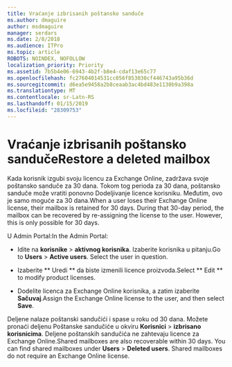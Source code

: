 ```yaml
---
title: Vraćanje izbrisanih poštansko sanduče
ms.author: dmaguire
author: msdmaguire
manager: serdars
ms.date: 2/8/2018
ms.audience: ITPro
ms.topic: article
ROBOTS: NOINDEX, NOFOLLOW
localization_priority: Priority
ms.assetid: 7b5b4e06-6943-4b2f-b8e4-cdaf13e65c77
ms.openlocfilehash: fc27604014531cc056f853030cf446743a95b36d
ms.sourcegitcommit: d6ea5e9458a2b8ceaab3ac4bd483e1130b9a398a
ms.translationtype: MT
ms.contentlocale: sr-Latn-RS
ms.lasthandoff: 01/15/2019
ms.locfileid: "28309753"
---
```

# <a name="restore-a-deleted-mailbox"></a><span data-ttu-id="d6bbf-102">Vraćanje izbrisanih poštansko sanduče</span><span class="sxs-lookup"><span data-stu-id="d6bbf-102">Restore a deleted mailbox</span></span>

<span data-ttu-id="d6bbf-p101">Kada korisnik izgubi svoju licencu za Exchange Online, zadržava svoje poštansko sanduče za 30 dana. Tokom tog perioda za 30 dana, poštansko sanduče može vratiti ponovno Dodeljivanje licence korisniku. Međutim, ovo je samo moguće za 30 dana.</span><span class="sxs-lookup"><span data-stu-id="d6bbf-p101">When a user loses their Exchange Online license, their mailbox is retained for 30 days. During that 30-day period, the mailbox can be recovered by re-assigning the license to the user. However, this is only possible for 30 days.</span></span>
  
<span data-ttu-id="d6bbf-106">U Admin Portal:</span><span class="sxs-lookup"><span data-stu-id="d6bbf-106">In the Admin Portal:</span></span>
  
- <span data-ttu-id="d6bbf-p102">Idite na **korisnike** \> **aktivnog korisnika**. Izaberite korisnika u pitanju.</span><span class="sxs-lookup"><span data-stu-id="d6bbf-p102">Go to **Users** \> **Active users**. Select the user in question.</span></span>
    
- <span data-ttu-id="d6bbf-109">Izaberite \*\* Uredi \*\* da biste izmenili licence proizvoda.</span><span class="sxs-lookup"><span data-stu-id="d6bbf-109">Select \*\* Edit \*\* to modify product licenses.</span></span> 
    
- <span data-ttu-id="d6bbf-110">Dodelite licenca za Exchange Online korisnika, a zatim izaberite **Sačuvaj**.</span><span class="sxs-lookup"><span data-stu-id="d6bbf-110">Assign the Exchange Online license to the user, and then select **Save**.</span></span>
    
<span data-ttu-id="d6bbf-p103">Deljene nalaze poštanski sandučići i spase u roku od 30 dana. Možete pronaći deljenu Poštanske sandučiće u okviru **Korisnici** \> **izbrisano korisnicima**. Deljene poštanskih sandučića ne zahtevaju licence za Exchange Online.</span><span class="sxs-lookup"><span data-stu-id="d6bbf-p103">Shared mailboxes are also recoverable within 30 days. You can find shared mailboxes under **Users** \> **Deleted users**. Shared mailboxes do not require an Exchange Online license.</span></span>
  

